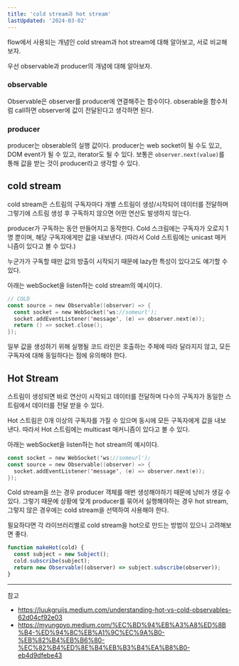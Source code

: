 ```yaml
---
title: 'cold stream과 hot stream'
lastUpdated: '2024-03-02'
---
```


flow에서 사용되는 개념인 cold stream과 hot stream에 대해 알아보고, 서로 비교해보자.

우선 observable과 producer의 개념에 대해 알아보자.

### observable

Observable은 observer를 producer에 연결해주는 함수이다. obserable을 함수처럼 call하면 observer에 값이 전달된다고 생각하면 된다. 

### producer

producer는 obserable의 실행 값이다. producer는 web socket이 될 수도 있고, DOM event가 될 수 있고, iterator도 될 수 있다. 보통은 `observer.next(value)`를 통해 값을 받는 것이 producer라고 생각할 수 있다.

## cold stream

cold stream은 스트림의 구독자마다 개별 스트림이 생성/시작되어 데이터를 전달하며 그렇기에 스트림 생성 후 구독하지 않으면 어떤 연산도 발생하지 않는다.

producer가 구독하는 동안 만들어지고 동작한다. Cold 스크림에는 구독자가 오로지 1명 뿐이며, 해당 구독자에게만 값을 내보낸다. (따라서 Cold 스트림에는 unicast 매커니즘이 있다고 볼 수 있다.)

누군가가 구독할 때만 값의 방출이 시작되기 때문에 lazy한 특성이 있다고도 얘기할 수 있다.

아래는 webSocket을 listen하는 cold stream의 예시이다.

```kotlin
// COLD
const source = new Observable((observer) => {
  const socket = new WebSocket('ws://someurl');
  socket.addEventListener('message', (e) => observer.next(e));
  return () => socket.close();
});
```

일부 값을 생성하기 위해 실행될 코드 라인은 호출하는 주체에 따라 달라지지 않고, 모든 구독자에 대해 동일하다는 점에 유의해야 한다.

## Hot Stream

스트림이 생성되면 바로 연산이 시작되고 데이터를 전달하며 다수의 구독자가 동일한 스트림에서 데이터를 전달 받을 수 있다.

Hot 스트림은 0개 이상의 구독자를 가질 수 있으며 동시에 모든 구독자에게 값을 내보낸다. 따라서 Hot 스트림에는 multicast 매커니즘이 있다고 볼 수 있다.

아래는 webSocket을 listen하는 hot stream의 예시이다.

```kotlin
const socket = new WebSocket('ws://someurl');
const source = new Observable((observer) => {
  socket.addEventListener('message', (e) => observer.next(e));
});
```

Cold stream을 쓰는 경우 producer 객체를 매번 생성해야하기 때문에 낭비가 생길 수 있다. 그렇기 때문에 상황에 맞게 producer를 묶어서 실행해야하는 경우 hot stream, 그렇지 않은 경우에는 cold stream을 선택하여 사용해야 한다.

필요하다면 각 라이브러리별로 cold stream을 hot으로 만드는 방법이 있으니 고려해보면 좋다.

```js
function makeHot(cold) {
  const subject = new Subject();
  cold.subscribe(subject);
  return new Observable((observer) => subject.subscribe(observer));
}
```

---

참고
- https://luukgruijs.medium.com/understanding-hot-vs-cold-observables-62d04cf92e03
- https://myungpyo.medium.com/%EC%BD%94%EB%A3%A8%ED%8B%B4-%ED%94%8C%EB%A1%9C%EC%9A%B0-%EB%82%B4%EB%B6%80-%EC%82%B4%ED%8E%B4%EB%B3%B4%EA%B8%B0-eb4d9dfebe43